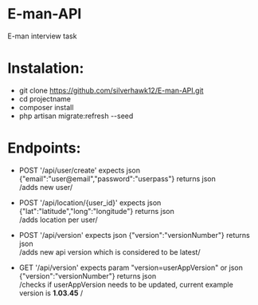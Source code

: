 # E-man-API
E-man interview task 

# Instalation:

* git clone https://github.com/silverhawk12/E-man-API.git
* cd projectname
* composer install
* php artisan migrate:refresh --seed

# Endpoints:

* POST '/api/user/create' expects json {"email":"user@email","password":"userpass"} returns json<br>
    /adds new user/
* POST '/api/location/{user_id}' expects json {"lat":"latitude","long":"longitude"} returns json<br>
    /adds location per user/

* POST '/api/version' expects json {"version":"versionNumber"} returns json<br>
    /adds new api version which is considered to be latest/

* GET '/api/version' expects param "version=userAppVersion" or json {"version":"versionNumber"} returns json<br>
    /checks if userAppVersion needs to be updated, current example version is <strong>1.03.45</strong> /
